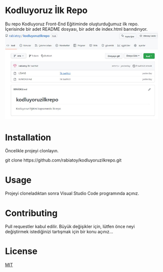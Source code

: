 # Kodluyoruz İlk Repo
Bu repo Kodluyoruz Front-End Eğitiminde oluşturduğumuz ilk repo. İçerisinde bir adet README dosyası, bir adet de index.html barındırıyor.
![stack Overflow](kodluyoruz.JPG)

# Installation
Öncelikle projeyi clonlayın. 
<p>
git clone https://github.com/rabiatoy/kodluyoruzilkrepo.git

# Usage 
Projeyi cloneladıktan sonra Visual Studio Code programında açınız.

# Contributing
Pull requestler kabul edilir. Büyük değişikler için, lütfen önce neyi değiştirmek istediğinizi tartışmak için bir konu açınız...

# License
[MIT](https://choosealicense.com/licenses/mit/)






